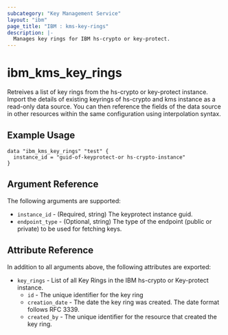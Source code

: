 ```yaml
---
subcategory: "Key Management Service"
layout: "ibm"
page_title: "IBM : kms-key-rings"
description: |-
  Manages key rings for IBM hs-crypto or key-protect.
---
```


# ibm\_kms_key_rings

Retreives a list of key rings from the hs-crypto or key-protect instance. Import the details of existing keyrings of hs-crypto and kms instance as a read-only data source. You can then reference the fields of the data source in other resources within the same configuration using interpolation syntax.

## Example Usage

```hcl
data "ibm_kms_key_rings" "test" {
  instance_id = "guid-of-keyprotect-or hs-crypto-instance"
}
```

## Argument Reference

The following arguments are supported:

* `instance_id` - (Required, string) The keyprotect instance guid.
* `endpoint_type` - (Optional, string) The type of the endpoint (public or private) to be used for fetching keys.

## Attribute Reference

In addition to all arguments above, the following attributes are exported:

* `key_rings` - List of all Key Rings in the IBM hs-crypto or Key-protect instance.
  * `id` - The unique identifier for the key ring
  * `creation_date` - The date the key ring was created. The date format follows RFC 3339.
  * `created_by` - The unique identifier for the resource that created the key ring.